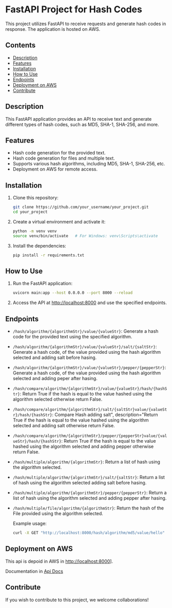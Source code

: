 # FastAPI Project for Hash Codes

This project utilizes FastAPI to receive requests and generate hash codes in response. The application is hosted on AWS.

## Contents

- [Description](#description)
- [Features](#features)
- [Installation](#installation)
- [How to Use](#how-to-use)
- [Endpoints](#endpoints)
- [Deployment on AWS](#deployment-on-aws)
- [Contribute](#contribute)

## Description

This FastAPI application provides an API to receive text and generate different types of hash codes, such as MD5, SHA-1, SHA-256, and more.

## Features

- Hash code generation for the provided text.
- Hash code generation for files and multiple text.
- Supports various hash algorithms, including MD5, SHA-1, SHA-256, etc.
- Deployment on AWS for remote access.

## Installation

1. Clone this repository:

    ```bash
    git clone https://github.com/your_username/your_project.git
    cd your_project
    ```

2. Create a virtual environment and activate it:

    ```bash
    python -m venv venv
    source venv/bin/activate   # For Windows: venv\Scripts\activate
    ```

3. Install the dependencies:

    ```bash
    pip install -r requirements.txt
    ```

## How to Use

1. Run the FastAPI application:

    ```bash
    uvicorn main:app --host 0.0.0.0 --port 8000 --reload
    ```

2. Access the API at [http://localhost:8000](http://localhost:8000) and use the specified endpoints.

## Endpoints

- `/hash/algorithm/{algorithmStr}/value/{valueStr}`: Generate a hash code for the provided text using the specified algorithm.
- `/hash/algorithm/{algorithmStr}/value/{valueStr}/salt/{saltStr}`: Generate a hash code, of the value provided using the hash algorithm selected and adding salt before hasing.
- `/hash/algorithm/{algorithmStr}/value/{valueStr}/pepper/{pepperStr}`: Generate a hash code, of the value provided using the hash algorithm selected and adding peper after hasing.
- `/hash/compare/algorithm/{algorithmStr}/value/{valueStr}/hash/{hashStr}`: Return True if the hash is equal to the value hashed using the algorithm selected otherwise return False.
- `/hash/compare/algorithm/{algorithmStr}/salt/{saltStr}value/{valueStr}/hash/{hashStr}`: Compare Hash adding salt", description="Return True if the hash is equal to the value hashed using the algorithm selected and adding salt otherwise return False.
- `/hash/compare/algorithm/{algorithmStr}/pepper/{pepperStr}value/{valueStr}/hash/{hashStr}`: Return True if the hash is equal to the value hashed using the algorithm selected and adding pepper otherwise return False.
- `/hash/multiple/algorithm/{algorithmStr}`: Return a list of hash using the algorithm selected.
- `/hash/multiple/algorithm/{algorithmStr}/salt/{saltStr}`: Return a list of hash using the algorithm selected adding salt before hasing.
- `/hash/multiple/algorithm/{algorithmStr}/pepper/{pepperStr}`: Return a list of hash using the algorithm selected and adding pepper after hasing.
- `/hash/multiple/file/algorithm/{algorithmStr}`: Return the hash of the File provided using the algorithm selected.

    Example usage:

    ```bash
    curl -X GET "http://localhost:8000/hash/algorithm/md5/value/hello"
    ```

## Deployment on AWS

This api is depoid in AWS in [http://localhost:8000](http://16.170.244.5:8000/)].

Documentation in [Api Docs](http://16.170.244.5:8000/docs)

## Contribute

If you wish to contribute to this project, we welcome collaborations! 
